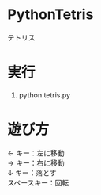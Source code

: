 # PythonTetris

テトリス

# 実行

1.  python tetris.py

# 遊び方

← キー：左に移動  
→ キー：右に移動  
↓ キー：落とす  
スペースキー：回転
